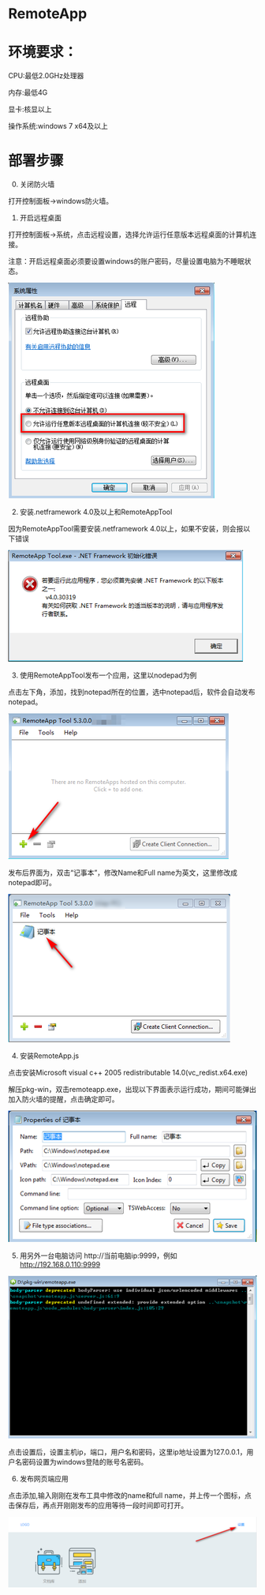 # RemoteApp
# 环境要求：
CPU:最低2.0GHz处理器

内存:最低4G

显卡:核显以上

操作系统:windows 7 x64及以上

# 部署步骤
0. 关闭防火墙

打开控制面板->windows防火墙。

1. 开启远程桌面

打开控制面板->系统，点击远程设置，选择允许运行任意版本远程桌面的计算机连接。

注意：开启远程桌面必须要设置windows的账户密码，尽量设置电脑为不睡眠状态。

![screenshot1](https://github.com/Niap/RemoteAppWebsite/raw/master/shot1.png)

2. 安装.netframework 4.0及以上和RemoteAppTool

因为RemoteAppTool需要安装.netframework 4.0以上，如果不安装，则会报以下错误

![screenshot2](https://github.com/Niap/RemoteAppWebsite/raw/master/shot2.png)

3. 使用RemoteAppTool发布一个应用，这里以nodepad为例

点击左下角，添加，找到notepad所在的位置，选中notepad后，软件会自动发布notepad。

![screenshot3](https://github.com/Niap/RemoteAppWebsite/raw/master/shot3.png)

发布后界面为，双击“记事本”，修改Name和Full name为英文，这里修改成notepad即可。

![screenshot4](https://github.com/Niap/RemoteAppWebsite/raw/master/shot4.png)

4. 安装RemoteApp.js

点击安装Microsoft visual c++ 2005 redistributable 14.0(vc_redist.x64.exe)

解压pkg-win，双击remoteapp.exe，出现以下界面表示运行成功，期间可能弹出加入防火墙的提醒，点击确定即可。

![screenshot5](https://github.com/Niap/RemoteAppWebsite/raw/master/shot5.png)

5. 用另外一台电脑访问 http://当前电脑ip:9999，例如 http://192.168.0.110:9999

![screenshot6](https://github.com/Niap/RemoteAppWebsite/raw/master/shot6.png)

点击设置后，设置主机ip，端口，用户名和密码，这里ip地址设置为127.0.0.1，用户名密码设置为windows登陆的账号名密码。

6. 发布网页端应用

点击添加,输入刚刚在发布工具中修改的name和full name，并上传一个图标，点击保存后，再点开刚刚发布的应用等待一段时间即可打开。

![screenshot7](https://github.com/Niap/RemoteAppWebsite/raw/master/shot7.png)

